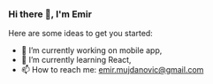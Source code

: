### Hi there 👋, I'm Emir



Here are some ideas to get you started:

- 🔭 I’m currently working on mobile app,
- 🌱 I’m currently learning React,
- 📫 How to reach me: emir.mujdanovic@gmail.com

